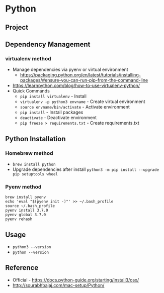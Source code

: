 # Python 

## Project

## Dependency Management

### virtualenv method
* Manage dependencies via pyenv or virtual environment
    * https://packaging.python.org/en/latest/tutorials/installing-packages/#ensure-you-can-run-pip-from-the-command-line
* https://learnpython.com/blog/how-to-use-virtualenv-python/
* Quick Commands
  * `pip install virtualenv` - Install
  * `virtualenv -p python3 envname` - Create virtual environment
  * `source envname/bin/activate` - Activate environment
  * `pip install` - Install packages
  * `deactivate` - Deactivate environment
  * `pip freeze > requirements.txt` - Create requirements.txt 

## Python Installation

### Homebrew method

* `brew install python`
* Upgrade dependencies after install `python3 -m pip install --upgrade pip setuptools wheel`

### Pyenv method

```shell
brew install pyenv
echo 'eval "$(pyenv init -)"' >> ~/.bash_profile
source ~/.bash_profile
pyenv install 3.7.0
pyenv global 3.7.0
pyenv rehash
```

## Usage
* `python3 --version`
* `python --version`

## Reference

* Official - https://docs.python-guide.org/starting/install3/osx/
* http://sourabhbajaj.com/mac-setup/Python/
